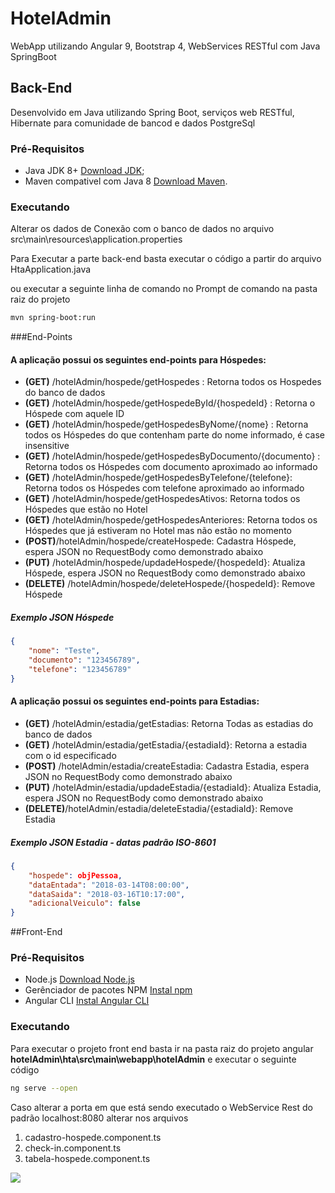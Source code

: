 # HotelAdmin
WebApp utilizando Angular 9, Bootstrap 4, WebServices RESTful com Java SpringBoot

## Back-End
Desenvolvido em Java utilizando Spring Boot, serviços web RESTful, Hibernate para comunidade de bancod e dados PostgreSql
### Pré-Requisitos
- Java JDK 8+  [Download JDK](https://www.oracle.com/technetwork/pt/java/javase/downloads/index.html "Download JDK");
- Maven compativel com Java 8 [Download Maven](https://maven.apache.org/download.cgi "Download Maven").

### Executando
Alterar os dados de Conexão com o banco de dados no arquivo  src\main\resources\application.properties

Para Executar a parte back-end basta executar o código a partir do arquivo HtaApplication.java

ou executar a seguinte linha de comando no Prompt de comando na pasta raiz do projeto

```bash
mvn spring-boot:run
```

###End-Points
#### A aplicação possui os seguintes end-points para Hóspedes:
- **(GET)** /hotelAdmin/hospede/getHospedes : Retorna todos os Hospedes do banco de dados
- **(GET)** /hotelAdmin/hospede/getHospedeById/{hospedeId} : Retorna o Hóspede com aquele ID
- **(GET)** /hotelAdmin/hospede/getHospedesByNome/{nome} : Retorna todos os Hóspedes do que contenham parte do nome informado, é case insensitive
- **(GET)** /hotelAdmin/hospede/getHospedesByDocumento/{documento} :  Retorna todos os Hóspedes com documento aproximado ao informado
- **(GET)** /hotelAdmin/hospede/getHospedesByTelefone/{telefone}:  Retorna todos os Hóspedes com telefone aproximado ao informado
- **(GET)** /hotelAdmin/hospede/getHospedesAtivos: Retorna todos os Hóspedes que estão no Hotel
- **(GET)** /hotelAdmin/hospede/getHospedesAnteriores: Retorna todos os Hóspedes que já estiveram no Hotel mas não estão no momento
- **(POST)**/hotelAdmin/hospede/createHospede: Cadastra Hóspede, espera JSON no RequestBody como demonstrado abaixo
- **(PUT)** /hotelAdmin/hospede/updadeHospede/{hospedeId}: Atualiza Hóspede, espera JSON no RequestBody como demonstrado abaixo
- **(DELETE)** /hotelAdmin/hospede/deleteHospede/{hospedeId}: Remove Hóspede

##### Exemplo JSON Hóspede
```json
{
	"nome": "Teste",
	"documento": "123456789",
	"telefone": "123456789"
}
```

#### A aplicação possui os seguintes end-points para Estadias:
- **(GET)** /hotelAdmin/estadia/getEstadias: Retorna Todas as estadias do banco de dados
- **(GET)** /hotelAdmin/estadia/getEstadia/{estadiaId}: Retorna a estadia com o id especificado
- **(POST)** /hotelAdmin/estadia/createEstadia: Cadastra Estadia, espera JSON no RequestBody como demonstrado abaixo
- **(PUT)** /hotelAdmin/estadia/updadeEstadia/{estadiaId}: Atualiza Estadia, espera JSON no RequestBody como demonstrado abaixo
- **(DELETE)**/hotelAdmin/estadia/deleteEstadia/{estadiaId}: Remove Estadia

##### Exemplo JSON Estadia - datas padrão ISO-8601
```json
{
	"hospede": objPessoa,
	"dataEntada": "2018-03-14T08:00:00",
	"dataSaida": "2018-03-16T10:17:00",
	"adicionalVeiculo": false
}
```

##Front-End
### Pré-Requisitos
- Node.js  [Download Node.js](https://nodejs.org/en/download/ "Download Node.js")
- Gerênciador de pacotes NPM [Instal npm](https://www.npmjs.com/get-npm "Instal npm")
- Angular CLI [Instal Angular CLI](https://cli.angular.io/ "Instal Angular CLI")

### Executando
Para executar o projeto front end basta ir na pasta raiz do projeto angular **hotelAdmin\hta\src\main\webapp\hotelAdmin** e executar o seguinte código

```bash
ng serve --open
```

Caso alterar a porta em que está sendo executado o WebService Rest do padrão localhost:8080 alterar nos arquivos 
1. cadastro-hospede.component.ts 
2. check-in.component.ts
3. tabela-hospede.component.ts

[![](https://imgur.com/a/EcNsQ46)](https://imgur.com/a/EcNsQ46)
